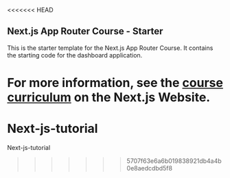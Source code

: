 <<<<<<< HEAD
## Next.js App Router Course - Starter

This is the starter template for the Next.js App Router Course. It contains the starting code for the dashboard application.

For more information, see the [course curriculum](https://nextjs.org/learn) on the Next.js Website.
=======
# Next-js-tutorial
Next-js-tutorial
>>>>>>> 5707f63e6a6b019838921db4a4b0e8aedcdbd5f8
